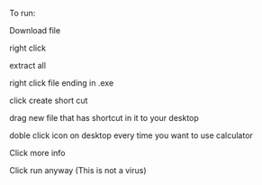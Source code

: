 To run:

Download file

right click

extract all

right click file ending in .exe

click create short cut

drag new file that has shortcut in it to your desktop

doble click icon on desktop every time you want to use calculator

Click more info

Click run anyway (This is not a virus)
